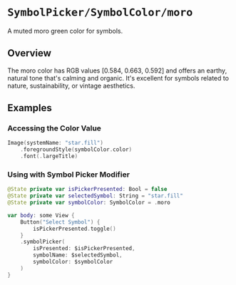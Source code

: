 # ``SymbolPicker/SymbolColor/moro``

A muted moro green color for symbols.

## Overview

The moro color has RGB values [0.584, 0.663, 0.592] and offers an earthy, natural tone that's calming and organic. It's excellent for symbols related to nature, sustainability, or vintage aesthetics.

## Examples

### Accessing the Color Value

```swift
Image(systemName: "star.fill")
    .foregroundStyle(symbolColor.color)
    .font(.largeTitle)
```

### Using with Symbol Picker Modifier

```swift
@State private var isPickerPresented: Bool = false
@State private var selectedSymbol: String = "star.fill"
@State private var symbolColor: SymbolColor = .moro

var body: some View {
    Button("Select Symbol") {
        isPickerPresented.toggle()
    }
    .symbolPicker(
        isPresented: $isPickerPresented,
        symbolName: $selectedSymbol,
        symbolColor: $symbolColor
    )
}
```